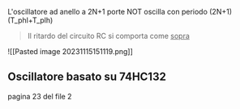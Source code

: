 L'oscillatore ad anello a 2N+1 porte NOT oscilla con periodo (2N+1)(T_phl+T_plh)

>Il ritardo del circuito RC si comporta come <u>sopra</u>

![[Pasted image 20231115151119.png]]

## Oscillatore basato su 74HC132

pagina 23 del file 2